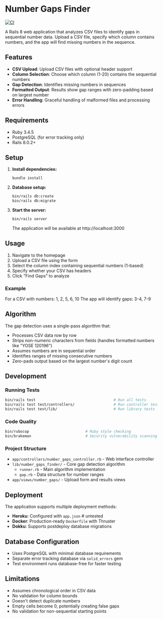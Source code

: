 # Number Gaps Finder

[![CI](https://github.com/djbender/number_gaps/actions/workflows/ci.yml/badge.svg)](https://github.com/djbender/number_gaps/actions/workflows/ci.yml)

A Rails 8 web application that analyzes CSV files to identify gaps in sequential number data. Upload a CSV file, specify which column contains numbers, and the app will find missing numbers in the sequence.

## Features

- **CSV Upload**: Upload CSV files with optional header support
- **Column Selection**: Choose which column (1-20) contains the sequential numbers
- **Gap Detection**: Identifies missing numbers in sequences
- **Formatted Output**: Results show gap ranges with zero-padding based on largest number
- **Error Handling**: Graceful handling of malformed files and processing errors

## Requirements

- Ruby 3.4.5
- PostgreSQL (for error tracking only)
- Rails 8.0.2+

## Setup

1. **Install dependencies:**
   ```bash
   bundle install
   ```

2. **Database setup:**
   ```bash
   bin/rails db:create
   bin/rails db:migrate
   ```

3. **Start the server:**
   ```bash
   bin/rails server
   ```

   The application will be available at http://localhost:3000

## Usage

1. Navigate to the homepage
2. Upload a CSV file using the form
3. Select the column index containing sequential numbers (1-based)
4. Specify whether your CSV has headers
5. Click "Find Gaps" to analyze

### Example

For a CSV with numbers: 1, 2, 5, 6, 10
The app will identify gaps: 3-4, 7-9

## Algorithm

The gap detection uses a single-pass algorithm that:
- Processes CSV data row by row
- Strips non-numeric characters from fields (handles formatted numbers like "YOSE 120196")
- Assumes numbers are in sequential order
- Identifies ranges of missing consecutive numbers
- Zero-pads output based on the largest number's digit count

## Development

### Running Tests

```bash
bin/rails test                                    # Run all tests
bin/rails test test/controllers/                  # Run controller tests
bin/rails test test/lib/                          # Run library tests
```

### Code Quality

```bash
bin/rubocop                          # Ruby style checking
bin/brakeman                         # Security vulnerability scanning
```

### Project Structure

- `app/controllers/number_gaps_controller.rb` - Web interface controller
- `lib/number_gaps_finder/` - Core gap detection algorithm
  - `runner.rb` - Main algorithm implementation
  - `gap.rb` - Data structure for number ranges
- `app/views/number_gaps/` - Upload form and results views

## Deployment

The application supports multiple deployment methods:

- **Heroku**: Configured with `app.json` # untested
- **Docker**: Production-ready `Dockerfile` with Thruster
- **Dokku**: Supports postdeploy database migrations

## Database Configuration

- Uses PostgreSQL with minimal database requirements
- Separate error tracking database via `solid_errors` gem
- Test environment runs database-free for faster testing

## Limitations

- Assumes chronological order in CSV data
- No validation for column bounds
- Doesn't detect duplicate numbers
- Empty cells become 0, potentially creating false gaps
- No validation for non-sequential starting points
